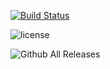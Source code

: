 [![Build Status](https://travis-ci.org/Toddj8806/tdd-java-example-junit.svg?branch=master)](https://travis-ci.org/Toddj8806/tdd-java-example-junit)


![license](https://github.com/Toddj8806/tdd-java-example-junit/github/license/mashape/apistatus.svg)



![Github All Releases](https://github.com/Toddj8806/tdd-java-example-junit/github/downloads/atom/atom/total.svg)
